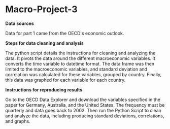 # Macro-Project-3
**Data sources**

Data for part 1 came from the OECD's economic outlook.

**Steps for data cleaning and analysis**

The python script details the instructions for cleaning and analyzing the data. It pivots the data around the different macroeconomic variables. It converts the time variable to datetime format. The data frame was then limited to the macroeconomic variables, and standard deviation and correlation was calculated for these variables, grouped by country. Finally, this data was graphed for each variable for each country.

**Instructions for reproducing results**

Go to the OECD Data Explorer and download the variables specified in the paper for Germany, Australia, and the United States. The frequency must be quarterly and data goes back to 2002. Then run the Python Script to clean and analyze the data, including producing standard deviations, correlations, and graphs.
